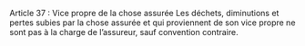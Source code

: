 Article 37 : Vice propre de la chose assurée
Les déchets, diminutions et pertes subies par la chose assurée et qui proviennent de son vice propre ne sont pas à la charge de l’assureur, sauf convention contraire.